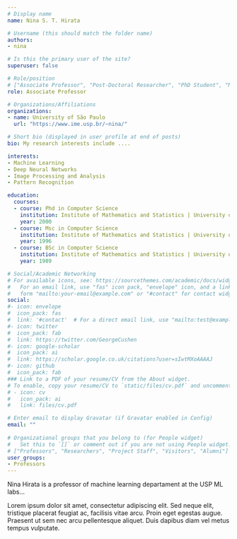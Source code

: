 ```yaml
---
# Display name
name: Nina S. T. Hirata

# Username (this should match the folder name)
authors:
- nina

# Is this the primary user of the site?
superuser: false

# Role/position
# ["Associate Professor", "Post-Doctoral Researcher", "PhD Student", "Master Student", "Undergrad Student"] 
role: Associate Professor

# Organizations/Affiliations
organizations:
- name: University of São Paulo
  url: "https://www.ime.usp.br/~nina/"

# Short bio (displayed in user profile at end of posts)
bio: My research interests include ....

interests:
- Machine Learning
- Deep Neural Networks
- Image Processing and Analysis
- Pattern Recognition

education:
  courses:
  - course: Phd in Computer Science
    institution: Institute of Mathematics and Statistics | University of São Paulo
    year: 2000
  - course: Msc in Computer Science
    institution: Institute of Mathematics and Statistics | University of São Paulo
    year: 1996
  - course: BSc in Computer Science
    institution: Institute of Mathematics and Statistics | University of São Paulo
    year: 1989

# Social/Academic Networking
# For available icons, see: https://sourcethemes.com/academic/docs/widgets/#icons
#   For an email link, use "fas" icon pack, "envelope" icon, and a link in the
#   form "mailto:your-email@example.com" or "#contact" for contact widget.
social:
#- icon: envelope
#  icon_pack: fas
#  link: '#contact'  # For a direct email link, use "mailto:test@example.org".
#- icon: twitter
#  icon_pack: fab
#  link: https://twitter.com/GeorgeCushen
#- icon: google-scholar
#  icon_pack: ai
#  link: https://scholar.google.co.uk/citations?user=sIwtMXoAAAAJ
#- icon: github
#  icon_pack: fab
### Link to a PDF of your resume/CV from the About widget.
# To enable, copy your resume/CV to `static/files/cv.pdf` and uncomment the lines below.  
# - icon: cv
#   icon_pack: ai
#   link: files/cv.pdf

# Enter email to display Gravatar (if Gravatar enabled in Config)
email: ""
  
# Organizational groups that you belong to (for People widget)
#   Set this to `[]` or comment out if you are not using People widget.  
# ["Professors", "Researchers", "Project Staff", "Visitors", "Alumni"] 
user_groups:
- Professors
---
```


Nina Hirata is a professor of machine learning departament at the USP ML labs...

Lorem ipsum dolor sit amet, consectetur adipiscing elit. Sed neque elit, tristique placerat feugiat ac, facilisis vitae arcu. Proin eget egestas augue. Praesent ut sem nec arcu pellentesque aliquet. Duis dapibus diam vel metus tempus vulputate. 
